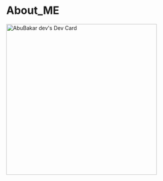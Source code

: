 # About_ME
<a href="https://app.daily.dev/AbubakarJilani"><img src="https://api.daily.dev/devcards/ab9a5b22ae82448a80f7e749a350653d.png?r=aql" width="400" alt="AbuBakar dev's Dev Card"/></a>
